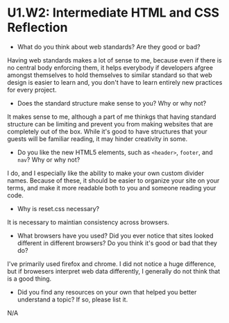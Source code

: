 # U1.W2: Intermediate HTML and CSS Reflection

* What do you think about web standards? Are they good or bad?

Having web standards makes a lot of sense to me, because even if there is no central body enforcing them, it helps everybody if developers afgree amongst themselves to hold themselves to similar standard so that web design is easier to learn and, you don't have to learn entirely new practices for every project.

* Does the standard structure make sense to you? Why or why not?

It makes sense to me, although a part of me thinkgs that having standard structure can be limiting and prevent you from making websites that are completely out of the box. While it's good to have structures that your guests will be familiar reading, it may hinder creativity in some.

* Do you like the new HTML5 elements, such as `<header>`, `footer`, and `nav`? Why or why not?

I do, and I especially like the ability to make your own custom divider names. Because of these, it should be easier to organize your site on your terms, and make it more readable both to you and someone reading your code.

* Why is reset.css necessary?

It is necessary to maintian consistency across browsers.

* What browsers have you used? Did you ever notice that sites looked different in different browsers? Do you think it's good or bad that they do?

I've primarily used firefox and chrome. I did not notice a huge difference, but if browesers interpret web data differently, I generally do not think that is a good thing.

* Did you find any resources on your own that helped you better understand a topic? If so, please list it.

N/A
